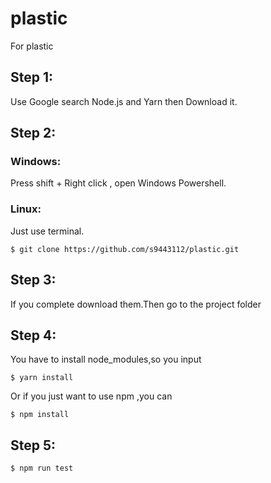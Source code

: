 # plastic
For plastic 

## Step 1: 
  Use Google search Node.js and Yarn then Download it.
## Step 2: 
### Windows: 
Press shift + Right click , open Windows Powershell.
### Linux: 
Just use terminal.
```
$ git clone https://github.com/s9443112/plastic.git
```

## Step 3: 
If you complete download them.Then go to the project folder 
 
## Step 4:
You have to install node_modules,so you input 
```
$ yarn install
```
Or if you just want to use npm ,you can
```
$ npm install
```
## Step 5: 

```
$ npm run test
```
